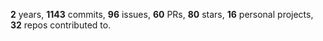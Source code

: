 **2** years, **1143** commits, **96** issues, **60** PRs, **80** stars, **16** personal projects, **32** repos contributed to.
